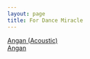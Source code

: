 ```yaml
---
layout: page
title: For Dance Miracle
---
```


<div class="htl">
  <a href="/angan-acoustic-fordancemiracle">
Angan (Acoustic)
  </a>
</div>
<div class="htl">
  <a href="/angan-fordancemiracle">
Angan
  </a>
</div>
